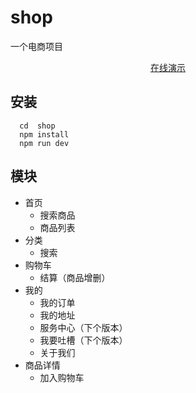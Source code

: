 # shop
一个电商项目

</div>
<div align="center">
  <a href="http://show.thisummer.com/mi">在线演示</a>
</div>

## 安装
```
  cd  shop
  npm install
  npm run dev
```
## 模块
* 首页
    * 搜索商品
    * 商品列表
* 分类
  * 搜索
* 购物车
  * 结算（商品增删）
* 我的
  * 我的订单
  * 我的地址
  * 服务中心（下个版本）
  * 我要吐槽（下个版本）
  * 关于我们
* 商品详情
  * 加入购物车

